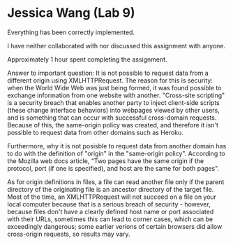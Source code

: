 # Jessica Wang (Lab 9)

Everything has been correctly implemented.

I have neither collaborated with nor discussed this assignment with anyone.

Approximately 1 hour spent completing the assignment.

Answer to important question:
It is not possible to request data from a different origin using XMLHTTPRequest. 
The reason for this is security: when the World Wide Web was just being formed, it was found possible to exchange information from one website with another. "Cross-site scripting" is a security breach that enables another party to 
inject client-side scripts (these change interface behaviors) into webpages viewed by other users, and is something that 
can occur with successful cross-domain requests. Because of this, the same-origin policy was created, and therefore it isn't possible to request data from other domains such as Heroku. 

Furthermore, why it is not posisble to request data from another domain has to do with the definition of "origin" in the "same-origin policy". According to the Mozilla web docs article, "Two pages have the same origin if the protocol, port (if one is specified), and host are the same for both pages". 

As for origin definitions in files, a file can read another file only if the parent directory of the originating file is an ancestor directory of the target file. Most of the time, an XMLHTTPRequest will not succeed on a file on your local computer
because that is a serious breach of security - however, because files don't have a clearly defined host name or port associated with their URLs, sometimes this can lead to corner cases, which can be exceedingly dangerous; some earlier verions of certain browsers did allow cross-origin requests, so results may vary.